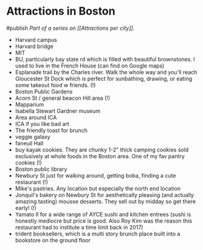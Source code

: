 # Attractions in Boston
#publish
_Part of a series on [[Attractions per city]]._

- Harvard campus
- Harvard bridge
- MIT
- BU, particularly bay state rd which is filled with beautiful brownstones. I used to live in the French House (can find on Google maps)
- Esplanade trail by the Charles river. Walk the whole way and you'll reach Gloucester St Dock which is perfect for sunbathing, drawing, or eating some takeout food w friends. (!)
- Boston Public Gardens
- Acorn St / general beacon Hill area (!)
- Mapparium
- Isabella Stewart Gardner museum
- Area around ICA
- ICA if you like bad art
- The friendly toast for brunch
- veggie galaxy
- faneuil Hall
- buy kayak cookies. They are chunky 1-2" thick camping cookies sold exclusively at whole foods in the Boston area. One of my fav pantry cookies (!)
- Boston public library
- Newbury St just for walking around, getting boba, finding a cute restaurant (!)
- Mike's pastries. Any location but especially the north end location
- Jonquil's bakery on Newbury St for aesthetically pleasing (and actually amazing tasting) mousse desserts. They sell out by midday so get there early! (!)
- Yamato II for a wide range of AYCE sushi and kitchen entrees (sushi is honestly mediocre but price is good. Also Roy Kim was the reason this restaurant had to institute a time limit back in 2017)
- trident booksellers, which is a multi story brunch place built into a bookstore on the ground floor




